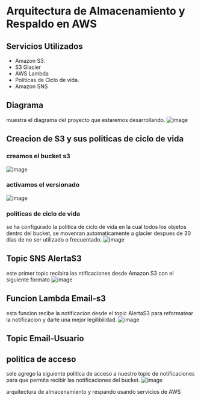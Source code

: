 # Arquitectura de Almacenamiento y Respaldo en AWS

## Servicios Utilizados 
- Amazon S3.
- S3 Glacier
- AWS Lambda
- Politicas de Ciclo de vida.
- Amazon SNS

## Diagrama
muestra el diagrama del proyecto que estaremos desarrollando.
![image](https://github.com/user-attachments/assets/4055d1d1-0c0a-40e9-b60a-1c8193d2257a)


## Creacion de S3 y sus politicas de ciclo de vida

### creamos el bucket s3
![image](https://github.com/user-attachments/assets/77553df0-aa9d-441e-9700-507b99f6a09c)

### activamos el versionado 
![image](https://github.com/user-attachments/assets/25ed1a95-37b5-4550-85fa-7e051bbae4fd)

### politicas de ciclo de vida
se ha configurado la politica de ciclo de vida en la cual todos los objetos dentro del bucket, se movenran automaticamente a glacier despues de 30 dias de no ser utilizado o frecuentado.
![image](https://github.com/user-attachments/assets/25bfdaf8-fdf1-4239-aa0b-91b21a163bab)

## Topic SNS AlertaS3
este primer topic recibira las ntificaciones desde Amazon S3 con el siguiente formato
![image](https://github.com/user-attachments/assets/9797a101-7d2a-4888-88a1-1113836389bd)

## Funcion Lambda Email-s3
esta funcion recibe la notificacion desde el topic AlertaS3 para reformatear la notificacion y darle una mejor legilibilidad.
![image](https://github.com/user-attachments/assets/bd05b6ed-aa73-4343-9316-2f0b469d51f9)

## Topic Email-Usuario





## politica de acceso
sele agrego la siguiente politica de acceso a nuestro topic de notificaciones para que permita recibir las notificaciones del bucket.
![image](https://github.com/user-attachments/assets/1dcbe4a1-3937-49a7-ba43-6901d44ff821)



arquitectura de almacenamiento y respando usando servicios de AWS
